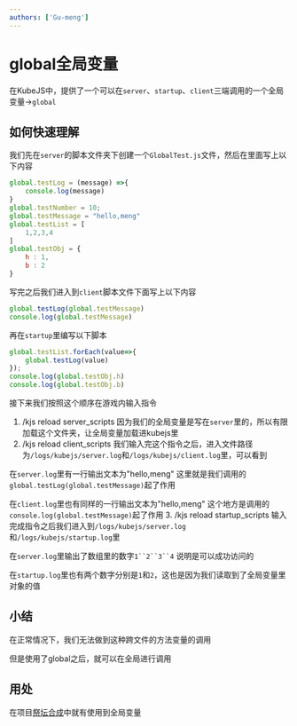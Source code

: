 ```yaml
---
authors: ['Gu-meng']
---
```

# global全局变量
在KubeJS中，提供了一个可以在`server`、`startup`、`client`三端调用的一个全局变量->`global`

## 如何快速理解
我们先在`server`的脚本文件夹下创建一个`GlobalTest.js`文件，然后在里面写上以下内容
```js
global.testLog = (message) =>{
    console.log(message)
}
global.testNumber = 10;
global.testMessage = "hello,meng"
global.testList = [
    1,2,3,4
]
global.testObj = {
    h : 1,
    b : 2
}
```

写完之后我们进入到`client`脚本文件下面写上以下内容
```js
global.testLog(global.testMessage)
console.log(global.testMessage)
```

再在`startup`里编写以下脚本
```js
global.testList.forEach(value=>{
    global.testLog(value)
});
console.log(global.testObj.h)
console.log(global.testObj.b)
```

接下来我们按照这个顺序在游戏内输入指令
1. /kjs reload server_scripts
因为我们的全局变量是写在`server`里的，所以有限加载这个文件夹，让全局变量加载进kubejs里
2. /kjs reload client_scripts
我们输入完这个指令之后，进入文件路径为`/logs/kubejs/server.log`和`/logs/kubejs/client.log`里，可以看到

在`server.log`里有一行输出文本为"hello,meng" 这里就是我们调用的`global.testLog(global.testMessage)`起了作用

在`client.log`里也有同样的一行输出文本为"hello,meng" 这个地方是调用的`console.log(global.testMessage)`起了作用
3. /kjs reload startup_scripts
输入完成指令之后我们进入到`/logs/kubejs/server.log`和`/logs/kubejs/startup.log`里

在`server.log`里输出了数组里的数字`1``2``3``4` 说明是可以成功访问的

在`startup.log`里也有两个数字分别是`1`和`2`，这也是因为我们读取到了全局变量里对象的值

## 小结
在正常情况下，我们无法做到这种跨文件的方法变量的调用

但是使用了global之后，就可以在全局进行调用

## 用处
在项目[祭坛合成](../KubeJSProjects/Meng/AltarComposition.md)中就有使用到全局变量